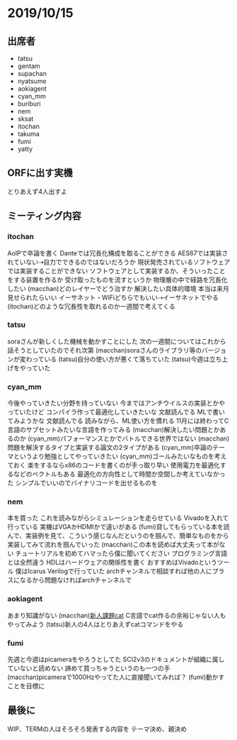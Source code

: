 # 2019/10/15
## 出席者
- tatsu
- gentam
- supachan
- nyatsume
- aokiagent
- cyan_mm
- buriburi
- nem
- sksat
- itochan
- takuma
- fumi
- yatty

## ORFに出す実機
とりあえず4人出すよ

## ミーティング内容
### itochan
AoIPで卒論を書く
Danteでは冗長化構成を取ることができる
    AES67では実装されていない⇢自力でできるのではないだろうか
現状発売されているソフトウェアでは実装することができない
    ソフトウェアとして実装するか、そういったことをする装置を作るか
受け取ったものを流すというか
物理層の中で経路を冗長化したい
(macchan)どのレイヤーでどう治すか
    解決したい具体的環境
        本当は来月見せられたらいい
    イーサネット・WiFiどちらでもいい⇢イーサネットでやる
(itochan)どのような冗長性を取れるのか一週間で考えてくる

### tatsu
soraさんが新しくした機械を動かすことにした
次の一週間についてはこれから話そうとしていたのでそれ次第
(macchan)soraさんのライブラリ等のバージョンが変わっている
    (tatsu)自分の使い方が悪くて落ちていた
(tatsu)今週は立ち上げをやっていた

### cyan_mm
今後やっていきたい分野を持っていない
    今まではアンチウイルスの実装とかやっていたけど
コンパイラ作って最適化していきたいな
    文献読んでる
MLで書いてみようかな
文献読んでる
読みながら、ML使い方を慣れる
11月には終わってC言語のサブセットみたいな言語を作ってみる
(macchan)解決したい問題とかあるのか
(cyan_mm)パフォーマンスとかでバトルできる世界ではない
(macchan)問題を解決するタイプと実装する論文の2タイプがある
    (cyan_mm)卒論のテーマというより勉強としてやっていきたい
(cyan_mm)ゴールみたいなものを考えておく
楽をするならx86のコードを書くのが手っ取り早い
使用電力を最適化するなどのベクトルもある
    最適化の方向性として時間か空間しか考えていなかった
シンプルでいいのでバイナリコードを出せるものを

### nem
本を買った
    これを読みながらシミュレーションを走らせている
        Vivadoを入れて行っている
    実機はVGAかHDMIかで違いがある
(fumi)貸してもらっている本を読んで、実装例を見て、こういう感じなんだというのを掴んで、簡単なものをから実装してみて流れを掴んでいった
(macchan)この本を読めば大丈夫って本がない
    チュートリアルを初めてハマったら僕に聞いてください
    プログラミング言語とは全然違う
        HDLはハードウェアの関係性を書く
    おすすめはVivadoというツール
        僕はIcarus Verilogで行っていた
    archチャンネルで相談すれば他の人にプラスになるから問題なければarchチャンネルで

### aokiagent
あまり知識がない
(macchan)[新人課題cat](https://github.com/sfc-arch/training/tree/master/cat)
    C言語でcat作るの余裕じゃない人もやってみよう
(tatsu)新人の4人はとりあえずcatコマンドをやる

### fumi
先週と今週はpicameraをやろうとしてた
SCI2v3のドキュメントが組織に属していないと読めない
    諦めて買っちゃうというのも一つの手
(macchan)picameraで1000Hzやってた人に直接聞いてみれば？
(fumi)動かすことを目標に

## 最後に
WIP、TERMの人はそろそろ発表する内容を
テーマ決め、親決め
